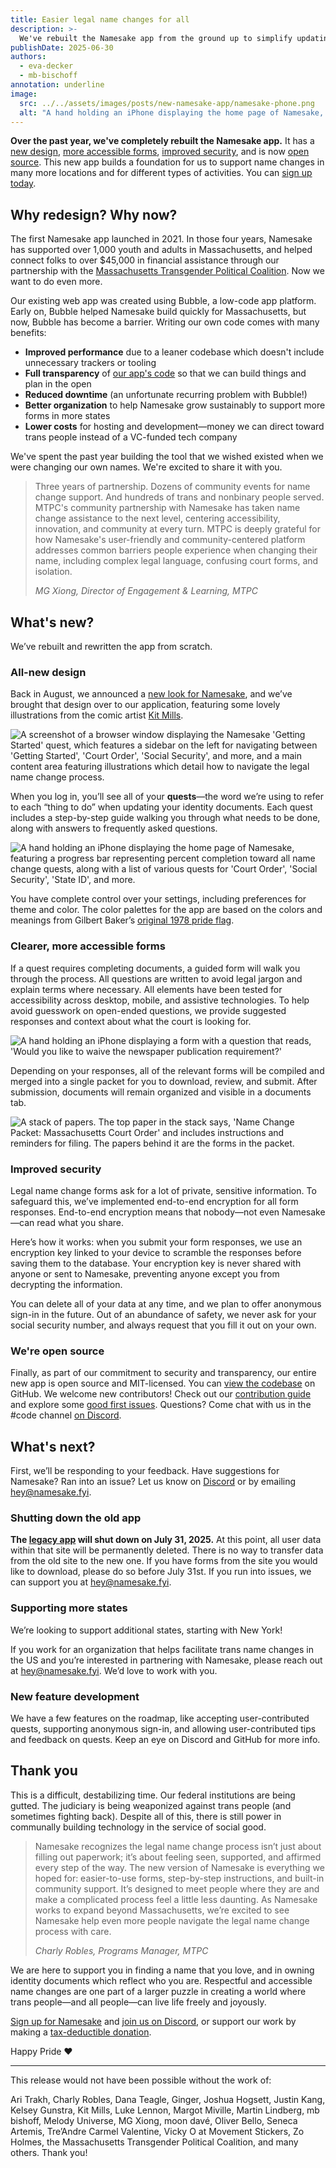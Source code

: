 ```yaml
---
title: Easier legal name changes for all
description: >-
  We've rebuilt the Namesake app from the ground up to simplify updating your legal name in Massachusetts and beyond.
publishDate: 2025-06-30
authors:
  - eva-decker
  - mb-bischoff
annotation: underline
image:
  src: ../../assets/images/posts/new-namesake-app/namesake-phone.png
  alt: "A hand holding an iPhone displaying the home page of Namesake, featuring a progress bar representing percent completion toward all name change quests, along with a list of various quests for 'Court Order', 'Social Security', 'State ID', and more."
---
```


**Over the past year, we've completely rebuilt the Namesake app.** It has a [new design](#all-new-design), [more accessible forms](#clearer-more-accessible-forms), [improved security](#improved-security), and is now [open source](#were-open-source). This new app builds a foundation for us to support name changes in many more locations and for different types of activities. You can [sign up today](https://app.namesake.fyi).

## Why redesign? Why now?

The first Namesake app launched in 2021. In those four years, Namesake has supported over 1,000 youth and adults in Massachusetts, and helped connect folks to over $45,000 in financial assistance through our partnership with the [Massachusetts Transgender Political Coalition](https://www.masstpc.org/). Now we want to do even more.

Our existing web app was created using Bubble, a low-code app platform. Early on, Bubble  helped Namesake build quickly for Massachusetts, but now, Bubble has become a barrier. Writing our own code comes with many benefits:

- **Improved performance** due to a leaner codebase which doesn't include unnecessary trackers or tooling
- **Full transparency** of [our app's code](https://github.com/namesakefyi/namesake) so that we can build things and plan in the open
- **Reduced downtime** (an unfortunate recurring problem with Bubble!)
- **Better organization** to help Namesake grow sustainably to support more forms in more states
- **Lower costs** for hosting and development—money we can direct toward trans people instead of a VC-funded tech company

We've spent the past year building the tool that we wished existed when we were changing our own names. We're excited to share it with you.

> Three years of partnership. Dozens of community events for name change support. And hundreds of trans and nonbinary people served. MTPC's community partnership with Namesake has taken name change assistance to the next level, centering accessibility, innovation, and community at every turn. MTPC is deeply grateful for how Namesake's user-friendly and community-centered platform addresses common barriers people experience when changing their name, including complex legal language, confusing court forms, and isolation.
>
> <cite>MG Xiong, Director of Engagement & Learning, MTPC</cite>

## What's new?
We’ve rebuilt and rewritten the app from scratch.

### All-new design

Back in August, we announced a [new look for Namesake](/blog/introducing-namesake/), and we’ve brought that design over to our application, featuring some lovely illustrations from the comic artist [Kit Mills](https://mitkills.com/).

![A screenshot of a browser window displaying the Namesake 'Getting Started' quest, which features a sidebar on the left for navigating between 'Getting Started', 'Court Order', 'Social Security', and more, and a main content area featuring illustrations which detail how to navigate the legal name change process.](../../assets/images/posts/new-namesake-app/namesake-desktop.png)

When you log in, you’ll see all of your **quests**—the word we’re using to refer to each “thing to do” when updating your identity documents. Each quest includes a step-by-step guide walking you through what needs to be done, along with answers to frequently asked questions.

![A hand holding an iPhone displaying the home page of Namesake, featuring a progress bar representing percent completion toward all name change quests, along with a list of various quests for 'Court Order', 'Social Security', 'State ID', and more.](../../assets/images/posts/new-namesake-app/namesake-phone.png)

You have complete control over your settings, including preferences for theme and color. The color palettes for the app are based on the colors and meanings from Gilbert Baker’s [original 1978 pride flag](https://www.glbthistory.org/rainbow-flag).

### Clearer, more accessible forms

If a quest requires completing documents, a guided form will walk you through the process. All questions are written to avoid legal jargon and explain terms where necessary. All elements have been tested for accessibility across desktop, mobile, and assistive technologies.  To help avoid guesswork on open-ended questions, we provide suggested responses and context about what the court is looking for.

![A hand holding an iPhone displaying a form with a question that reads, 'Would you like to waive the newspaper publication requirement?'](../../assets/images/posts/new-namesake-app/namesake-phone-2.png)

Depending on your responses, all of the relevant forms will be compiled and merged into a single packet for you to download, review, and submit. After submission, documents will remain organized and visible in a documents tab.

![A stack of papers. The top paper in the stack says, 'Name Change Packet: Massachusetts Court Order' and includes instructions and reminders for filing. The papers behind it are the forms in the packet.](../../assets/images/posts/new-namesake-app/court-order-packet.png)

### Improved security

Legal name change forms ask for a lot of private, sensitive information. To safeguard this, we’ve implemented end-to-end encryption for all form responses. End-to-end encryption means that nobody—not even Namesake—can read what you share.

Here’s how it works: when you submit your form responses, we use an encryption key linked to your device to scramble the responses before saving them to the database. Your encryption key is never shared with anyone or sent to Namesake, preventing anyone except you from decrypting the information.

You can delete all of your data at any time, and we plan to offer anonymous sign-in in the future. Out of an abundance of safety, we never ask for your social security number, and always request that you fill it out on your own.

### We're open source

Finally, as part of our commitment to security and transparency, our entire new app is open source and MIT-licensed. You can [view the codebase](https://github.com/namesakefyi/namesake) on GitHub. We welcome new contributors! Check out our [contribution guide](https://github.com/namesakefyi/namesake/blob/main/CONTRIBUTING.md) and explore some [good first issues](https://github.com/namesakefyi/namesake/contribute). Questions? Come chat with us in the #code channel [on Discord](/chat).

## What's next?

First, we’ll be responding to your feedback. Have suggestions for Namesake? Ran into an issue? Let us know on [Discord](/chat) or by emailing [hey@namesake.fyi](mailto:hey@namesake.fyi).

### Shutting down the old app

**The [legacy app](http://masstpc.joinnamesake.com) will shut down on July 31, 2025.** At this point, all user data within that site will be permanently deleted. There is no way to transfer data from the old site to the new one. If you have forms from the site you would like to download, please do so before July 31st. If you run into issues, we can support you at [hey@namesake.fyi](mailto:hey@namesake.fyi).

### Supporting more states

We’re looking to support additional states, starting with New York!

If you work for an organization that helps facilitate trans name changes in the US and you’re interested in partnering with Namesake, please reach out at [hey@namesake.fyi](mailto:hey@namesake.fyi). We’d love to work with you.

### New feature development

We have a few features on the roadmap, like accepting user-contributed quests, supporting anonymous sign-in, and allowing user-contributed tips and feedback on quests. Keep an eye on Discord and GitHub for more info.

## Thank you

This is a difficult, destabilizing time. Our federal institutions are being gutted. The judiciary is being weaponized against trans people (and sometimes fighting back). Despite all of this, there is still power in communally building technology in the service of social good.

> Namesake recognizes the legal name change process isn’t just about filling out paperwork; it’s about feeling seen, supported, and affirmed every step of the way. The new version of Namesake is everything we hoped for: easier-to-use forms, step-by-step instructions, and built-in community support. It’s designed to meet people where they are and make a complicated process feel a little less daunting. As Namesake works to expand beyond Massachusetts, we’re excited to see Namesake help even more people navigate the legal name change process with care.
> 
> <cite>Charly Robles, Programs Manager, MTPC</cite>

We are here to support you in finding a name that you love, and in owning identity documents which reflect who you are. Respectful and accessible name changes are one part of a larger puzzle in creating a world where trans people—and all people—can live life freely and joyously.

[Sign up for Namesake](https://app.namesake.fyi) and [join us on Discord](/chat), or support our work by making a [tax-deductible donation](/donate).

Happy Pride &hearts;

---

This release would not have been possible without the work of:

Ari Trakh, Charly Robles, Dana Teagle, Ginger, Joshua Hogsett, Justin Kang, Kelsey Gunstra, Kit Mills, Luke Lennon, Margot Miville, Martin Lindberg, mb bishoff, Melody Universe, MG Xiong, moon davé, Oliver Bello, Seneca Artemis, Tre’Andre Carmel Valentine, Vicky O at Movement Stickers, Zo Holmes, the Massachusetts Transgender Political Coalition, and many others. Thank you!
